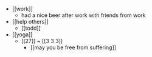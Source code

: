 - [[work]]
  - had a nice beer after work with friends from work
- [[help others]]
  - [[todd]]
- [[yoga]]
  - [[27]] ~ [[3 3 3]]
    - [[may you be free from suffering]]
